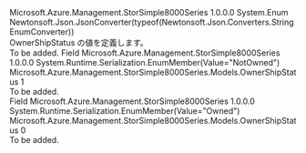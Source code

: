 <Type Name="OwnerShipStatus" FullName="Microsoft.Azure.Management.StorSimple8000Series.Models.OwnerShipStatus">
  <TypeSignature Language="C#" Value="public enum OwnerShipStatus" />
  <TypeSignature Language="ILAsm" Value=".class public auto ansi sealed OwnerShipStatus extends System.Enum" />
  <TypeSignature Language="DocId" Value="T:Microsoft.Azure.Management.StorSimple8000Series.Models.OwnerShipStatus" />
  <TypeSignature Language="VB.NET" Value="Public Enum OwnerShipStatus" />
  <TypeSignature Language="F#" Value="type OwnerShipStatus = " />
  <AssemblyInfo>
    <AssemblyName>Microsoft.Azure.Management.StorSimple8000Series</AssemblyName>
    <AssemblyVersion>1.0.0.0</AssemblyVersion>
  </AssemblyInfo>
  <Base>
    <BaseTypeName>System.Enum</BaseTypeName>
  </Base>
  <Attributes>
    <Attribute>
      <AttributeName>Newtonsoft.Json.JsonConverter(typeof(Newtonsoft.Json.Converters.StringEnumConverter))</AttributeName>
    </Attribute>
  </Attributes>
  <Docs>
    <summary>
            OwnerShipStatus の値を定義します。
            </summary>
    <remarks>To be added.</remarks>
  </Docs>
  <Members>
    <Member MemberName="NotOwned">
      <MemberSignature Language="C#" Value="NotOwned" />
      <MemberSignature Language="ILAsm" Value=".field public static literal valuetype Microsoft.Azure.Management.StorSimple8000Series.Models.OwnerShipStatus NotOwned = int32(1)" />
      <MemberSignature Language="DocId" Value="F:Microsoft.Azure.Management.StorSimple8000Series.Models.OwnerShipStatus.NotOwned" />
      <MemberSignature Language="VB.NET" Value="NotOwned" />
      <MemberSignature Language="F#" Value="NotOwned = 1" Usage="Microsoft.Azure.Management.StorSimple8000Series.Models.OwnerShipStatus.NotOwned" />
      <MemberType>Field</MemberType>
      <AssemblyInfo>
        <AssemblyName>Microsoft.Azure.Management.StorSimple8000Series</AssemblyName>
        <AssemblyVersion>1.0.0.0</AssemblyVersion>
      </AssemblyInfo>
      <Attributes>
        <Attribute>
          <AttributeName>System.Runtime.Serialization.EnumMember(Value="NotOwned")</AttributeName>
        </Attribute>
      </Attributes>
      <ReturnValue>
        <ReturnType>Microsoft.Azure.Management.StorSimple8000Series.Models.OwnerShipStatus</ReturnType>
      </ReturnValue>
      <MemberValue>1</MemberValue>
      <Docs>
        <summary>To be added.</summary>
      </Docs>
    </Member>
    <Member MemberName="Owned">
      <MemberSignature Language="C#" Value="Owned" />
      <MemberSignature Language="ILAsm" Value=".field public static literal valuetype Microsoft.Azure.Management.StorSimple8000Series.Models.OwnerShipStatus Owned = int32(0)" />
      <MemberSignature Language="DocId" Value="F:Microsoft.Azure.Management.StorSimple8000Series.Models.OwnerShipStatus.Owned" />
      <MemberSignature Language="VB.NET" Value="Owned" />
      <MemberSignature Language="F#" Value="Owned = 0" Usage="Microsoft.Azure.Management.StorSimple8000Series.Models.OwnerShipStatus.Owned" />
      <MemberType>Field</MemberType>
      <AssemblyInfo>
        <AssemblyName>Microsoft.Azure.Management.StorSimple8000Series</AssemblyName>
        <AssemblyVersion>1.0.0.0</AssemblyVersion>
      </AssemblyInfo>
      <Attributes>
        <Attribute>
          <AttributeName>System.Runtime.Serialization.EnumMember(Value="Owned")</AttributeName>
        </Attribute>
      </Attributes>
      <ReturnValue>
        <ReturnType>Microsoft.Azure.Management.StorSimple8000Series.Models.OwnerShipStatus</ReturnType>
      </ReturnValue>
      <MemberValue>0</MemberValue>
      <Docs>
        <summary>To be added.</summary>
      </Docs>
    </Member>
  </Members>
</Type>